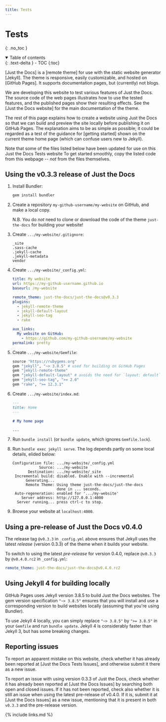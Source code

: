 ```yaml
---
title: Tests
---
```


# Tests
{: .no_toc }

<details open markdown="block">
  <summary>
    Table of contents
  </summary>
  {: .text-delta }
- TOC
{:toc}
</details>


[Just the Docs] is a [remote theme] for use with the static website generator [Jekyll].
The theme is responsive, easily customizable, and hosted on [GitHub Pages].
It supports documentation pages, but (currently) not blogs.

We are developing this website to test various features of Just the Docs.
The source code of the web pages illustrates how to use the tested features,
and the published pages show their resulting effects.
See the [Just the Docs website] for the main documentation of the theme.

The rest of this page explains how to create a website using Just the Docs
so that we can build and preview the site locally before publishing it on GitHub Pages.
The explanation aims to be as simple as possible;
it could be regarded as a test of the guidance for [getting started]
shown on the current theme home page (which can confuse users new to Jekyll).

Note that some of the files listed below have been updated for use on this 
Just the Docs Tests website
To get started smoothly, copy the listed code from this webpage -- _not_ from
the files themselves.

## Using the v0.3.3 release of Just the Docs

1.  Install Bundler:

    ```sh
    gem install bundler
    ```
    
1.  Create a repository `my-github-username/my-website` on GitHub, and make a local copy.

    N.B. You do _not_ need to clone or download the code of the theme `just-the-docs`
    for building your website!
    
1.  Create `.../my-website/.gitignore`:

    ```
    _site
    .sass-cache
    .jekyll-cache
    .jekyll-metadata
    vendor
    ```

1. Create `.../my-website/_config.yml`:

    ```yml
    title: My website
    url: https://my-github-username.github.io
    baseurl: /my-website

    remote_theme: just-the-docs/just-the-docs@v0.3.3
    plugins:
      - jekyll-remote-theme
      - jekyll-default-layout
      - jekyll-seo-tag
      - rake

    aux_links:
      My website on GitHub:
        - https://github.com/my-github-username/my-website
    permalink: pretty
    ```

1.  Create `.../my-website/Gemfile`:

    ```ruby
    source "https://rubygems.org"
    gem "jekyll", "~> 3.8.5" # used for building on GitHub Pages
    gem "jekyll-remote-theme"
    gem "jekyll-default-layout" # avoids the need for `layout: default`
    gem "jekyll-seo-tag", ">= 2.0"
    gem "rake", ">= 12.3.1"

    ```

1.  Create `.../my-website/index.md`:

    ```md
    ---
    title: Home
    ---

    # My home page
    
    ...
    ```

1.  Run `bundle install` (or `bundle update`, which ignores `Gemfile.lock`).

1.  Run `bundle exec jekyll serve`.
    The log depends partly on some local details, elided below:

    ```
    Configuration file: .../my-website/_config.yml
                Source: .../my-website
           Destination: .../my-website/_site
     Incremental build: disabled. Enable with --incremental
          Generating... 
          Remote Theme: Using theme just-the-docs/just-the-docs
                        done in ... seconds.
     Auto-regeneration: enabled for '.../my-website'
        Server address: http://127.0.0.1:4000
      Server running... press ctrl-c to stop.
    ```

1.  Browse your website at `localhost:4000`.

## Using a pre-release of Just the Docs v0.4.0

The release tag `@v0.3.3` in `_config.yml` above ensures that Jekyll uses
the latest _release_ (version 0.3.3) of the theme when it builds your website.

To switch to using the latest _pre-release_ for version 0.4.0, replace `@v0.3.3`
by `@v0.4.0.rc2` in `_config.yml`:

```yml
remote_theme: just-the-docs/just-the-docs@v0.4.0.rc2
```

## Using Jekyll 4 for building locally

GitHub Pages uses Jekyll version 3.8.5 to build Just the Docs websites.
The gem version specification `"~> 3.8.5"` ensures that you will
install and use a corresponding version to build websites locally
(assuming that you're using Bundler).

To use Jekyll 4 locally, you can simply replace `"~> 3.8.5"` by `">= 3.8.5"`
in your `Gemfile` and run `bundle update`.
Jekyll 4 is considerably faster than Jekyll 3,
but has some breaking changes.

## Reporting issues

To report an apparent mistake on this website,
check whether it has already been reported at [Just the Docs Tests Issues],
and otherwise submit it there as a new issue.

To report an issue with using version 0.3.3 of Just the Docs,
check whether it has already been reported at [Just the Docs Issues] by searching
both open and closed issues.
If it has not been reported,
check also whether it is still an issue when using the latest pre-release of v0.4.0.
If it is, submit it at [Just the Docs Issues] as a new issue,
mentioning that it is present in both `v0.3.3` and the pre-release version.

{% include links.md %}
